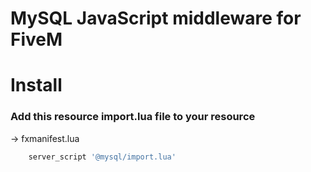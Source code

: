 # MySQL JavaScript middleware for FiveM

# Install

### Add this resource import.lua file to your resource

-> fxmanifest.lua

```lua
    server_script '@mysql/import.lua'
```

